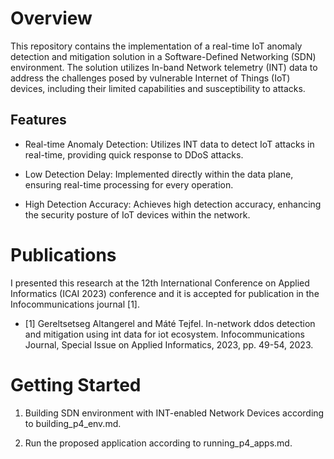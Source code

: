 # Overview

This repository contains the implementation of a real-time IoT anomaly detection and mitigation solution in a Software-Defined Networking (SDN) environment. 
The solution utilizes In-band Network telemetry (INT) data to address the challenges posed by vulnerable Internet of Things (IoT) devices, including their limited capabilities and susceptibility to attacks.

## Features

- Real-time Anomaly Detection: Utilizes INT data to detect IoT attacks in real-time, providing quick response to DDoS attacks.

- Low Detection Delay: Implemented directly within the data plane, ensuring real-time processing for every operation.

- High Detection Accuracy: Achieves high detection accuracy, enhancing the security posture of IoT devices within the network.

# Publications

I presented this research at the 12th International Conference on Applied Informatics (ICAI 2023) conference and it is accepted for publication in the Infocommunications journal [1].

- [1] Gereltsetseg Altangerel and Máté Tejfel. In-network ddos detection and mitigation using int data for iot ecosystem. Infocommunications Journal, Special Issue on Applied Informatics, 2023, pp. 49-54, 2023.

# Getting Started

1. Building SDN environment with INT-enabled Network Devices according to building_p4_env.md.

2. Run the proposed application according to running_p4_apps.md. 





